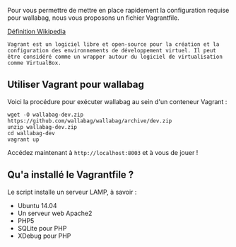 Pour vous permettre de mettre en place rapidement la configuration requise pour wallabag, nous vous proposons un fichier Vagrantfile.

[Définition Wikipedia](http://fr.wikipedia.org/wiki/Vagrant)

    Vagrant est un logiciel libre et open-source pour la création et la configuration des environnements de développement virtuel. Il peut être considéré comme un wrapper autour du logiciel de virtualisation comme VirtualBox.
    
## Utiliser Vagrant pour wallabag

Voici la procédure pour exécuter wallabag au sein d'un conteneur Vagrant : 

    wget -O wallabag-dev.zip https://github.com/wallabag/wallabag/archive/dev.zip 
    unzip wallabag-dev.zip 
    cd wallabag-dev 
    vagrant up

Accédez maintenant à `http://localhost:8003` et à vous de jouer !

## Qu'a installé le Vagrantfile ?
Le script installe un serveur LAMP, à savoir : 
* Ubuntu 14.04
* Un serveur web Apache2
* PHP5
* SQLite pour PHP
* XDebug pour PHP
